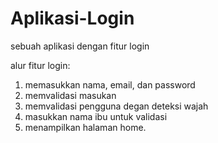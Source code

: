 # Aplikasi-Login
sebuah aplikasi dengan fitur login

alur fitur login:
1. memasukkan nama, email, dan password
2. memvalidasi masukan
3. memvalidasi pengguna degan deteksi wajah
4. masukkan nama ibu untuk validasi
5. menampilkan halaman home.
